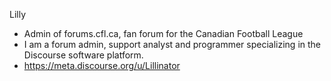 Lilly 
- Admin of forums.cfl.ca, fan forum for the Canadian Football League
- I am a forum admin, support analyst and programmer specializing in the Discourse software platform.
- https://meta.discourse.org/u/Lillinator

<!---
Lillinator/Lillinator is a ✨ special ✨ repository because its `README.md` (this file) appears on your GitHub profile.
You can click the Preview link to take a look at your changes.
--->
